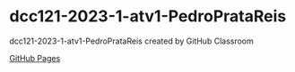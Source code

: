 # dcc121-2023-1-atv1-PedroPrataReis
dcc121-2023-1-atv1-PedroPrataReis created by GitHub Classroom


<a href="https://ufjf-dcc121.github.io/dcc121-2023-1-atv1-PedroPrataReis/" target="_blank">GitHub Pages<a>
